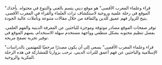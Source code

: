 "قراء وعلماء المغرب الأقصى" هو موقع ديني يتسم بالغنى والتنوع في محتواه. يأخذك الموقع في رحلة علمية وروحية لاستكشاف تراث العلماء والقراء في المغرب الأقصى. يتيح للزوار فهم عميق للدين والثقافة من خلال مقالات متنوعة وتأملات عالية الجودة.

توفر صفحات الموقع مصادر موثوقة وموجزة للباحثين عن المعرفة الدينية والفهم العلمي. بفضل تنظيم محتوىه بشكل منطقي وواجهة مستخدم سهلة الاستخدام، يسهم الموقع في توفير تجربة تصفح مريحة.

"قراء وعلماء المغرب الأقصى" يسعى إلى أن يكون مصدرًا مرجعيًا للمهتمين بالدراسات الإسلامية والباحثين عن فهم أعمق للتراث الديني. نرحب بزوارنا للمشاركة في هذه الرحلة الفكرية والروحية.
